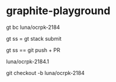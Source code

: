 # graphite-playground


gt bc luna/ocrpk-2184

gt ss = gt stack submit

gt ss == git push + PR

luna/ocrpk-2184.1


git checkout -b luna/ocrpk-2184

